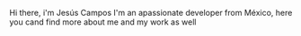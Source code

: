 Hi there, i'm Jesús Campos
I'm an apassionate developer from México, here you cand find more about me and my work as well

